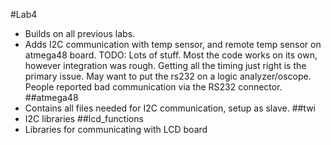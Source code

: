 #Lab4
- Builds on all previous labs.
- Adds I2C communication with temp sensor, and remote temp sensor on atmega48 board.
TODO: Lots of stuff. Most the code works on its own, however integration was rough. Getting all the timing just right is the primary issue. May want to put the rs232 on a logic analyzer/oscope. People reported bad communication via the RS232 connector. 
##atmega48
- Contains all files needed for I2C communication, setup as slave.
##twi
- I2C libraries
##lcd_functions
- Libraries for communicating with LCD board
